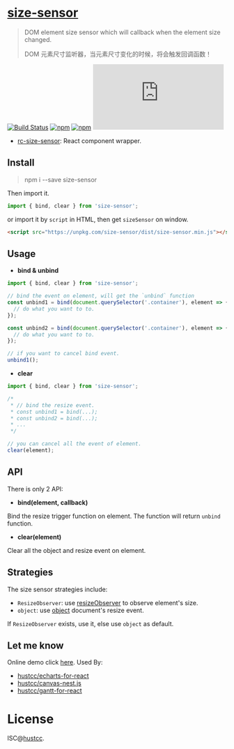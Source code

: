 # [size-sensor](https://git.hust.cc/size-sensor/)

> DOM element size sensor which will callback when the element size changed.
>
> DOM 元素尺寸监听器，当元素尺寸变化的时候，将会触发回调函数！


[![Build Status](https://github.com/hustcc/size-sensor/workflows/build/badge.svg)](https://github.com/hustcc/size-sensor/actions)
[![npm](https://img.shields.io/npm/v/size-sensor.svg)](https://www.npmjs.com/package/size-sensor)
[![npm](https://img.shields.io/npm/dm/size-sensor.svg)](https://www.npmjs.com/package/size-sensor)
[![gzip](http://img.badgesize.io/https://unpkg.com/size-sensor/dist/size-sensor.min.js?compression=gzip)](https://unpkg.com/size-sensor/dist/size-sensor.min.js)

 - [rc-size-sensor](https://www.npmjs.com/package/rc-size-sensor): React component wrapper.



## Install


> npm i --save size-sensor

Then import it.

```js
import { bind, clear } from 'size-sensor';
```

or import it by `script` in HTML, then get `sizeSensor` on window.

```html
<script src="https://unpkg.com/size-sensor/dist/size-sensor.min.js"></script>
```



## Usage


 - **bind & unbind**

```js
import { bind, clear } from 'size-sensor';

// bind the event on element, will get the `unbind` function
const unbind1 = bind(document.querySelector('.container'), element => {
  // do what you want to to.
});

const unbind2 = bind(document.querySelector('.container'), element => {
  // do what you want to to.
});

// if you want to cancel bind event.
unbind1();
```


 - **clear**

```js
import { bind, clear } from 'size-sensor';

/*
 * // bind the resize event.
 * const unbind1 = bind(...);
 * const unbind2 = bind(...);
 * ...
 */

// you can cancel all the event of element.
clear(element);
```



## API


There is only 2 API:


 - **bind(element, callback)**

Bind the resize trigger function on element. The function will return `unbind` function.

 - **clear(element)**

Clear all the object and resize event on element.



## Strategies

The size sensor strategies include:

 - `ResizeObserver`: use [resizeObserver](src/sensors/resizeObserver.js) to observe element's size.
 - `object`: use [object](src/sensors/object.js) document's resize event.

If `ResizeObserver` exists, use it, else use `object` as default.



## Let me know

Online demo click [here](https://git.hust.cc/size-sensor). Used By:

 - [hustcc/echarts-for-react](https://github.com/hustcc/echarts-for-react)
 - [hustcc/canvas-nest.js](https://github.com/hustcc/canvas-nest.js)
 - [hustcc/gantt-for-react](https://github.com/hustcc/gantt-for-react)



# License


ISC@[hustcc](https://github.com/hustcc).
